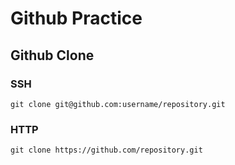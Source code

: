 # Github Practice

## Github Clone

### SSH
```
git clone git@github.com:username/repository.git
```

### HTTP
```
git clone https://github.com/repository.git
```
